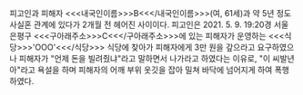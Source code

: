 피고인과 피해자 <<<내국인이름>>>B<<</내국인이름>>>(여, 61세)과 약 5년 정도 사실혼 관계에 있다가 2개월 전 헤어진 사이이다. 피고인은 2021. 5. 9. 19:20경 서울 은평구 <<<구아래주소>>>C<<</구아래주소>>>에 있는 피해자가 운영하는 <<<식당>>>'OOO'<<</식당>>> 식당에 찾아가 피해자에게 3만 원을 갚으라고 요구하였으나 피해자가 "언제 돈을 빌려줬냐"라고 말하면서 나가라고 하였다는 이유로, "이 씨발년아"라고 욕설을 하며 피해자의 어깨 부위 옷깃을 잡아 밀쳐 바닥에 넘어지게 하여 폭행하였다.